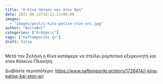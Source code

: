 ```yaml
---
title: "Η Κίνα πάτησε και στον Άρη"
date: 2021-06-11T18:11:21+00:00
images:
  - "images/post/i-kina-patise-ston-ari.jpg"
author: "AstroBot"
categories: ["Ειδήσεις"]
tags: ["naftemporiki.gr"]
draft: false
---
```


Μετά την Σελήνη η Κίνα κατάφερε να στείλει ρομποτικό εξερευνητή και στον Κόκκινο Πλανήτη

Διαβάστε περισσότερα: https://www.naftemporiki.gr/story/1726414/i-kina-patise-kai-ston-ari
